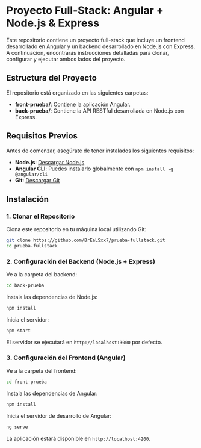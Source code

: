 # Proyecto Full-Stack: Angular + Node.js & Express

Este repositorio contiene un proyecto full-stack que incluye un frontend desarrollado en Angular y un backend desarrollado en Node.js con Express. A continuación, encontrarás instrucciones detalladas para clonar, configurar y ejecutar ambos lados del proyecto.

## Estructura del Proyecto

El repositorio está organizado en las siguientes carpetas:

- **front-prueba/**: Contiene la aplicación Angular.
- **back-prueba/**: Contiene la API RESTful desarrollada en Node.js con Express.

## Requisitos Previos

Antes de comenzar, asegúrate de tener instalados los siguientes requisitos:

- **Node.js**: [Descargar Node.js](https://nodejs.org/)
- **Angular CLI**: Puedes instalarlo globalmente con `npm install -g @angular/cli`
- **Git**: [Descargar Git](https://git-scm.com/)

## Instalación

### 1. Clonar el Repositorio

Clona este repositorio en tu máquina local utilizando Git:

```bash
git clone https://github.com/BrEaLSxx7/prueba-fullstack.git
cd prueba-fullstack
```

### 2.  Configuración del Backend (Node.js + Express)

Ve a la carpeta del backend:

```bash
cd back-prueba
```
Instala las dependencias de Node.js:

```bash
npm install
```
Inicia el servidor:

```bash
npm start
```
El servidor se ejecutará en `http://localhost:3000` por defecto.

### 3. Configuración del Frontend (Angular)

Ve a la carpeta del frontend:

```bash
cd front-prueba
```
Instala las dependencias de Angular:

```bash
npm install
```
Inicia el servidor de desarrollo de Angular:

```bash
ng serve
```
La aplicación estará disponible en `http://localhost:4200`.
